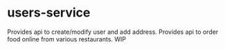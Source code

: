 # users-service

Provides api to create/modify user and add address.
Provides api to order food online from various restaurants.
WIP
